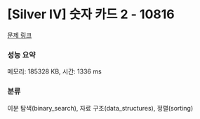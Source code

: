 # [Silver IV] 숫자 카드 2 - 10816 

[문제 링크](https://www.acmicpc.net/problem/10816) 

### 성능 요약

메모리: 185328 KB, 시간: 1336 ms

### 분류

이분 탐색(binary_search), 자료 구조(data_structures), 정렬(sorting)

